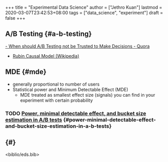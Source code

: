 +++
title = "Experimental Data Science"
author = ["Jethro Kuan"]
lastmod = 2020-03-07T23:42:53+08:00
tags = ["data_science", "experiment"]
draft = false
+++

## A/B Testing {#a-b-testing}

[- When should A/B Testing not be Trusted to Make Decisions - Quora](https://www.quora.com/When-should-A-B-testing-not-be-trusted-to-make-decisions)

-   [Rubin Causal Model (Wikipedia)](https://en.wikipedia.org/wiki/Rubin%5Fcausal%5Fmodel)


## MDE {#mde}

-   generally proportional to number of users
-   Statistical power and Minimum Detectable Effect (MDE)
    -   MDE treated as smallest effect size (signals) you can find in your
        experiment with certain probability


### <span class="org-todo todo TODO">TODO</span> [Power, minimal detectable effect, and bucket size estimation in A/B tests](https://blog.twitter.com/engineering/en%5Fus/a/2016/power-minimal-detectable-effect-and-bucket-size-estimation-in-ab-tests.html) {#power-minimal-detectable-effect-and-bucket-size-estimation-in-a-b-tests}


##  {#}

<biblio/eds.bib>
